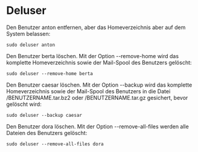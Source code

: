 # Deluser

Den Benutzer anton entfernen, aber das Homeverzeichnis aber auf dem System belassen:

`sudo deluser anton`

Den Benutzer berta löschen. Mit der Option --remove-home wird das komplette Homeverzeichnis sowie der Mail-Spool des Benutzers gelöscht:

`sudo deluser --remove-home berta`

Den Benutzer caesar löschen. Mit der Option --backup wird das komplette Homeverzeichnis sowie der Mail-Spool des Benutzers in die Datei /BENUTZERNAME.tar.bz2 oder /BENUTZERNAME.tar.gz gesichert, bevor gelöscht wird:

`sudo deluser --backup caesar`

Den Benutzer dora löschen. Mit der Option --remove-all-files werden alle Dateien des Benutzers gelöscht:

`sudo deluser --remove-all-files dora`
